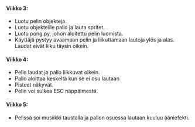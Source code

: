 #### Viikko 3:
* Luotu pelin objekteja.
* Luotu objekteille pallo ja lauta spritet.
* Luotu pong.py, johon aloitettu pelin luomista.
* Käyttäjä pystyy avaamaan pelin ja liikuttamaan lautoja ylös ja alas. Laudat eivät liiku täysin oikein.

#### Viikko 4:
* Pelin laudat ja pallo liikkuvat oikein.
* Pallo aloittaa keskeltä kun se ei osu lautaan
* Pisteet näkyvät.
* Pelin voi sulkea ESC näppäimestä.

#### Viikko 5:
* Pelissä soi musiikki taustalla ja pallon osuessa lautaan kuuluu ääniefekti.
